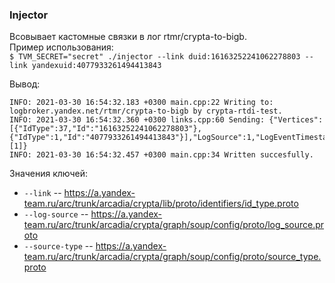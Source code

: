 ### Injector
Всовывает кастомные связки в лог rtmr/crypta-to-bigb.  
Пример использования:  
`$ TVM_SECRET="secret" ./injector --link duid:16163252241062278803 --link yandexuid:4077933261494413843`

Вывод:
```
INFO: 2021-03-30 16:54:32.183 +0300 main.cpp:22 Writing to: logbroker.yandex.net/rtmr/crypta-to-bigb by crypta-rtdi-test.
INFO: 2021-03-30 16:54:32.360 +0300 links.cpp:60 Sending: {"Vertices":[{"IdType":37,"Id":"16163252241062278803"},{"IdType":1,"Id":"4077933261494413843"}],"LogSource":1,"LogEventTimestamp":1618482819,"Usage":[1]}
INFO: 2021-03-30 16:54:32.457 +0300 main.cpp:34 Written succesfully.
```
Значения ключей:
* `--link` -- https://a.yandex-team.ru/arc/trunk/arcadia/crypta/lib/proto/identifiers/id_type.proto
* `--log-source` -- https://a.yandex-team.ru/arc/trunk/arcadia/crypta/graph/soup/config/proto/log_source.proto
* `--source-type` -- https://a.yandex-team.ru/arc/trunk/arcadia/crypta/graph/soup/config/proto/source_type.proto
